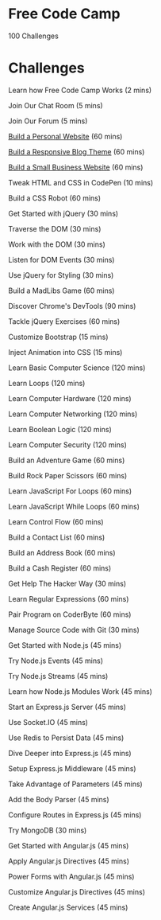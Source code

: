 # Free Code Camp
100 Challenges

# Challenges

Learn how Free Code Camp Works  (2 mins)

Join Our Chat Room  (5 mins)

Join Our Forum  (5 mins)

[Build a Personal Website](3.html)  (60 mins)

[Build a Responsive Blog Theme](4.html)  (60 mins)

[Build a Small Business Website](5.html)  (60 mins)

Tweak HTML and CSS in CodePen  (10 mins)

Build a CSS Robot  (60 mins)

Get Started with jQuery  (30 mins)

Traverse the DOM  (30 mins)

Work with the DOM  (30 mins)

Listen for DOM Events  (30 mins)

Use jQuery for Styling  (30 mins)

Build a MadLibs Game  (60 mins)

Discover Chrome's DevTools  (90 mins)

Tackle jQuery Exercises  (60 mins)

Customize Bootstrap  (15 mins)

Inject Animation into CSS  (15 mins)

Learn Basic Computer Science  (120 mins)

Learn Loops  (120 mins)

Learn Computer Hardware  (120 mins)

Learn Computer Networking  (120 mins)

Learn Boolean Logic  (120 mins)

Learn Computer Security  (120 mins)

Build an Adventure Game  (60 mins)

Build Rock Paper Scissors  (60 mins)

Learn JavaScript For Loops  (60 mins)

Learn JavaScript While Loops  (60 mins)

Learn Control Flow  (60 mins)

Build a Contact List  (60 mins)

Build an Address Book  (60 mins)

Build a Cash Register  (60 mins)

Get Help The Hacker Way  (30 mins)

Learn Regular Expressions  (60 mins)

Pair Program on CoderByte  (60 mins)

Manage Source Code with Git  (30 mins)

Get Started with Node.js  (45 mins)

Try Node.js Events  (45 mins)

Try Node.js Streams  (45 mins)

Learn how Node.js Modules Work  (45 mins)

Start an Express.js Server  (45 mins)

Use Socket.IO  (45 mins)

Use Redis to Persist Data  (45 mins)

Dive Deeper into Express.js  (45 mins)

Setup Express.js Middleware  (45 mins)

Take Advantage of Parameters  (45 mins)

Add the Body Parser  (45 mins)

Configure Routes in Express.js  (45 mins)

Try MongoDB  (30 mins)

Get Started with Angular.js  (45 mins)

Apply Angular.js Directives  (45 mins)

Power Forms with Angular.js  (45 mins)

Customize Angular.js Directives  (45 mins)

Create Angular.js Services  (45 mins)
